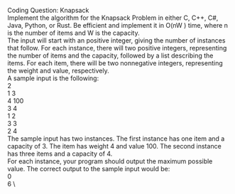 Coding Question: Knapsack \
Implement the algorithm for the Knapsack Problem in either C, C++, C#, Java, Python, or Rust. Be
efficient and implement it in O(nW ) time, where n is the number of items and W is the capacity. \
The input will start with an positive integer, giving the number of instances that follow. For each
instance, there will two positive integers, representing the number of items and the capacity, followed
by a list describing the items. For each item, there will be two nonnegative integers, representing the
weight and value, respectively. \
A sample input is the following: \
2 \
1 3 \
4 100 \
3 4 \
1 2 \
3 3 \
2 4 \
The sample input has two instances. The first instance has one item and a capacity of 3. The item has
weight 4 and value 100. The second instance has three items and a capacity of 4. \
For each instance, your program should output the maximum possible value. The correct output to the
sample input would be: \
0 \
6 \
